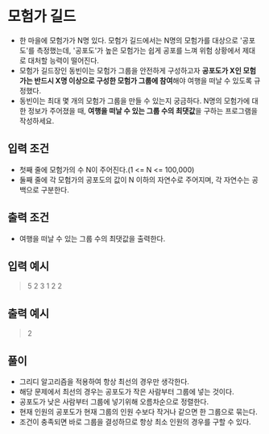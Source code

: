 # 모험가 길드
- 한 마을에 모험가가 N명 있다. 모험가 길드에서는 N명의 모험가를 대상으로 '공포도'를 측정했는데, '공포도'가 높은 모험가는 쉽게 공포를 느껴 위험 상황에서 제대로 대처할 능력이 떨어진다.
- 모험가 길드장인 동빈이는 모험가 그룹을 안전하게 구성하고자 **공포도가 X인 모험가는 반드시 X명 이상으로 구성한 모험가 그룹에 참여**해야 여행을 떠날 수 있도록 규정했다.
- 동빈이는 최대 몇 개의 모험가 그룹을 만들 수 있는지 궁금하다. N명의 모험가에 대한 정보가 주어졌을 때, **여행을 떠날 수 있는 그룹 수의 최댓값**을 구하는 프로그램을 작성하세요.

## 입력 조건 
  - 첫째 줄에 모험가의 수 N이 주어진다.(1 <= N <= 100,000)
  - 둘째 줄에 각 모험가의 공포도의 값이 N 이하의 자연수로 주어지며, 각 자연수는 공백으로 구분한다.
  
## 출력 조건
  - 여행을 떠날 수 있는 그룹 수의 최댓값을 출력한다.
  
## 입력 예시
  > 5
  > 2 3 1 2 2
  
## 출력 예시
  > 2


## 풀이
  - 그리디 알고리즘을 적용하여 항상 최선의 경우만 생각한다.
  - 해당 문제에서 최선의 경우는 공포도가 작은 사람부터 그룹에 넣는 것이다.
  - 공포도가 낮은 사람부터 그룹에 넣기위해 오름차순으로 정렬한다.
  - 현재 인원의 공포도가 현재 그룹의 인원 수보다 작거나 같으면 한 그룹으로 묶는다.
  - 조건이 충족되면 바로 그룹을 결성하므로 항상 최소 인원의 경우를 구할 수 있다.
